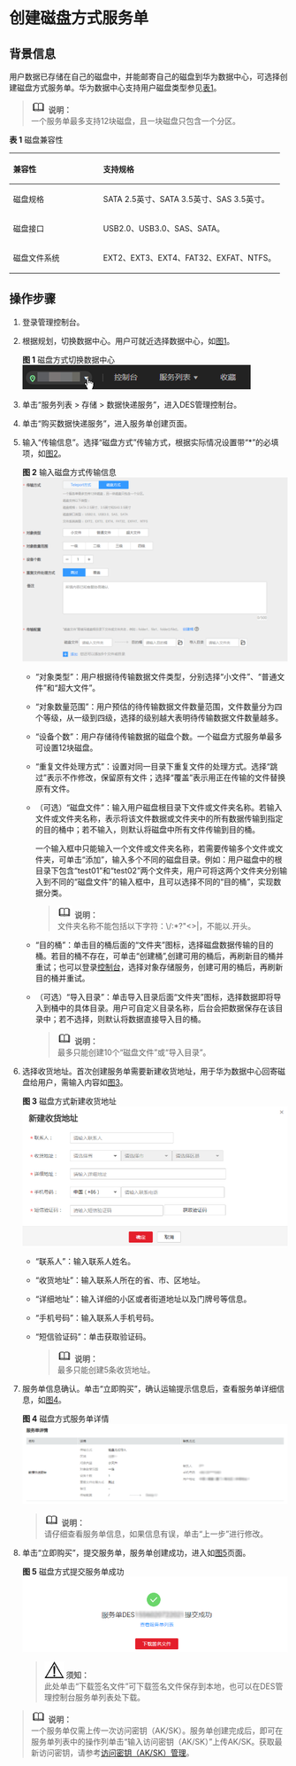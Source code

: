# 创建磁盘方式服务单<a name="zh-cn_topic_0047663835"></a>

## 背景信息<a name="gen-id1.7.6.8.4.1"></a>

用户数据已存储在自己的磁盘中，并能邮寄自己的磁盘到华为数据中心，可选择创建磁盘方式服务单。华为数据中心支持用户磁盘类型参见[表1](#d0e2003)。

>![](public_sys-resources/icon-note.gif) **说明：**   
>一个服务单最多支持12块磁盘，且一块磁盘只包含一个分区。  

**表 1**  磁盘兼容性

<a name="d0e2003"></a>
<table><thead align="left"><tr id="row59531373"><th class="cellrowborder" valign="top" width="33.29%" id="mcps1.2.3.1.1"><p id="p57311924"><a name="p57311924"></a><a name="p57311924"></a>兼容性</p>
</th>
<th class="cellrowborder" valign="top" width="66.71000000000001%" id="mcps1.2.3.1.2"><p id="p11754296"><a name="p11754296"></a><a name="p11754296"></a>支持规格</p>
</th>
</tr>
</thead>
<tbody><tr id="row12573920"><td class="cellrowborder" valign="top" width="33.29%" headers="mcps1.2.3.1.1 "><p id="p11854613"><a name="p11854613"></a><a name="p11854613"></a>磁盘规格</p>
</td>
<td class="cellrowborder" valign="top" width="66.71000000000001%" headers="mcps1.2.3.1.2 "><p id="p20699582"><a name="p20699582"></a><a name="p20699582"></a>SATA 2.5英寸、SATA 3.5英寸、SAS 3.5英寸。</p>
</td>
</tr>
<tr id="row52078514"><td class="cellrowborder" valign="top" width="33.29%" headers="mcps1.2.3.1.1 "><p id="p57610085"><a name="p57610085"></a><a name="p57610085"></a>磁盘接口</p>
</td>
<td class="cellrowborder" valign="top" width="66.71000000000001%" headers="mcps1.2.3.1.2 "><p id="p35905280"><a name="p35905280"></a><a name="p35905280"></a>USB2.0、USB3.0、SAS、SATA。</p>
</td>
</tr>
<tr id="row54712068"><td class="cellrowborder" valign="top" width="33.29%" headers="mcps1.2.3.1.1 "><p id="p2492560"><a name="p2492560"></a><a name="p2492560"></a>磁盘文件系统</p>
</td>
<td class="cellrowborder" valign="top" width="66.71000000000001%" headers="mcps1.2.3.1.2 "><p id="p570775"><a name="p570775"></a><a name="p570775"></a>EXT2、EXT3、EXT4、FAT32、EXFAT、NTFS。</p>
</td>
</tr>
</tbody>
</table>

## 操作步骤<a name="section1091715745514"></a>

1.  登录管理控制台。
2.  根据规划，切换数据中心。用户可就近选择数据中心，如[图1](#fig75102056829)。

    **图 1**  磁盘方式切换数据中心<a name="fig75102056829"></a>  
    ![](figures/磁盘方式切换数据中心.png "磁盘方式切换数据中心")

3.  单击“服务列表 \> 存储 \> 数据快递服务”，进入DES管理控制台。
4.  单击“购买数据快递服务”，进入服务单创建页面。
5.  输入“传输信息”。选择“磁盘方式”传输方式，根据实际情况设置带“\*”的必填项，如[图2](#fig109565610320)。

    **图 2**  输入磁盘方式传输信息<a name="fig109565610320"></a>  
    ![](figures/输入磁盘方式传输信息.png "输入磁盘方式传输信息")

    -   “对象类型”：用户根据待传输数据文件类型，分别选择“小文件”、“普通文件”和“超大文件”。
    -   “对象数量范围”：用户预估的待传输数据文件数量范围，文件数量分为四个等级，从一级到四级，选择的级别越大表明待传输数据文件数量越多。
    -   “设备个数”：用户存储待传输数据的磁盘个数。一个磁盘方式服务单最多可设置12块磁盘。
    -   “重复文件处理方式”：设置对同一目录下重复文件的处理方式。选择“跳过”表示不作修改，保留原有文件；选择“覆盖”表示用正在传输的文件替换原有文件。
    -   （可选）“磁盘文件”：输入用户磁盘根目录下文件或文件夹名称。若输入文件或文件夹名称，表示将该文件数据或文件夹中的所有数据传输到指定的目的桶中；若不输入，则默认将磁盘中所有文件传输到目的桶。

        一个输入框中只能输入一个文件或文件夹名称，若需要传输多个文件或文件夹，可单击“添加”，输入多个不同的磁盘目录。例如：用户磁盘中的根目录下包含“test01”和“test02”两个文件夹，用户可将这两个文件夹分别输入到不同的“磁盘文件”的输入框中，且可以选择不同的“目的桶”，实现数据分类。

        >![](public_sys-resources/icon-note.gif) **说明：**   
        >文件夹名称不能包括以下字符：\\/:\*?"<\>|，不能以.开头。  

    -   “目的桶”：单击目的桶后面的“文件夹”图标，选择磁盘数据传输的目的桶。若目的桶不存在，可单击“创建桶”,创建可用的桶后，再刷新目的桶并重试；也可以登录[控制台](https://console.huaweicloud.com)，选择对象存储服务，创建可用的桶后，再刷新目的桶并重试。
    -   （可选）“导入目录”：单击导入目录后面“文件夹”图标，选择数据即将导入到桶中的具体目录。用户可自定义目录名称，后台会把数据保存在该目录中；若不选择，则默认将数据直接导入目的桶。

        >![](public_sys-resources/icon-note.gif) **说明：**   
        >最多只能创建10个“磁盘文件”或“导入目录”。  


6.  选择收货地址。首次创建服务单需要新建收货地址，用于华为数据中心回寄磁盘给用户，需输入内容如[图3](#fig19986201415315)。

    **图 3**  磁盘方式新建收货地址<a name="fig19986201415315"></a>  
    ![](figures/磁盘方式新建收货地址.png "磁盘方式新建收货地址")

    -   “联系人”：输入联系人姓名。
    -   “收货地址”：输入联系人所在的省、市、区地址。
    -   “详细地址”：输入详细的小区或者街道地址以及门牌号等信息。
    -   “手机号码”：输入联系人手机号码。
    -   “短信验证码”：单击获取验证码。

        >![](public_sys-resources/icon-note.gif) **说明：**   
        >最多只能创建5条收货地址。  


7.  服务单信息确认。单击“立即购买”，确认运输提示信息后，查看服务单详细信息，如[图4](#fig351619241933)。

    **图 4**  磁盘方式服务单详情<a name="fig351619241933"></a>  
    ![](figures/磁盘方式服务单详情.png "磁盘方式服务单详情")

    >![](public_sys-resources/icon-note.gif) **说明：**   
    >请仔细查看服务单信息，如果信息有误，单击“上一步”进行修改。  

8.  单击“立即购买”，提交服务单，服务单创建成功，进入如[图5](#fig24931621843)页面。

    **图 5**  磁盘方式提交服务单成功<a name="fig24931621843"></a>  
    ![](figures/磁盘方式提交服务单成功.png "磁盘方式提交服务单成功")

    >![](public_sys-resources/icon-notice.gif) **须知：**   
    >此处单击“下载签名文件”可下载签名文件保存到本地，也可以在DES管理控制台服务单列表处下载。  


>![](public_sys-resources/icon-note.gif) **说明：**   
>一个服务单仅需上传一次访问密钥（AK/SK）。服务单创建完成后，即可在服务单列表中的操作列单击“输入访问密钥（AK/SK）”上传AK/SK。获取最新访问密钥，请参考[访问密钥（AK/SK）管理](https://support.huaweicloud.com/usermanual-ca/zh-cn_topic_0046606340.html)。  

